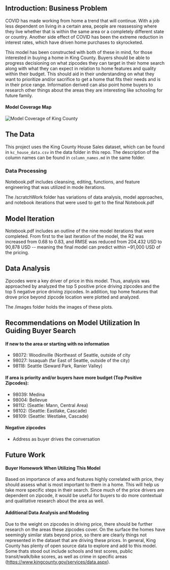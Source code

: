 ## Introduction: Business Problem

COVID has made working from home a trend that will continue. With a job less dependent on living in a certain area, people are reassessing where they live whether that is within the same area or a completely different state or country. Another side effect of COVID has been the extreme reduction in interest rates, which have driven home purchases to skyrocketed.

This model has been constructed with both of these in mind, for those interested in buying a home in King County. Buyers should be able to progress decisioning on what zipcodes they can target in their home search along with what they can expect in relation to home features and quality within their budget. This should aid in their understanding on what they want to prioritize and/or sacrifice to get a home that fits their needs and is in their price range. Information derived can also point home buyers to research other things about the areas they are interesting like schooling for future family.

#### Model Coverage Map

![Model Coverage of King County](http://url/to/img.png)

## The Data

This project uses the King County House Sales dataset, which can be found in  `kc_house_data.csv` in the data folder in this repo. The description of the column names can be found in `column_names.md` in the same folder. 

### Data Processing

Notebook.pdf includes cleansing, editing, functions, and feature engineering that was utilized in mode iterations.

The /scratchWork folder has variations of data analysis, model approaches, and notebook iterations that were used to get to the final Notebook.pdf

## Model Iteration
Notebook.pdf includes an outline of the nine model iterations that were completed. From first to the last iteration of the model, the R2 was increased from 0.68 to 0.83, and RMSE was reduced from 204,432 USD to 90,878 USD --  meaning the final model can predict within ~91,000 USD of the pricing.

## Data Analysis

Zipcodes were a key driver of price in this model. Thus, analysis was approached by analyzed the top 5 positive price driving zipcodes and the top 5 negative price driving zipcodes. In addition, top home features that drove price beyond zipcode location were plotted and analyzed. 

The /images folder holds the images of these plots.

## Recommendations on Model Utilization In Guiding Buyer Search
#### If new to the area or starting with no information
- 98072: Woodinville (Northeast of Seattle, outside of city
- 98027: Issaquah (far East of Seattle, outside of the city)
- 98118: Seattle (Seward Park, Ranier Valley)


#### If area is priority and/or buyers have more budget (Top Positive Zipcodes):
- 98039: Medina
- 98004: Bellevue
- 98112: (Seattle: Mann, Central Area)
- 98102: (Seattle: Eastlake, Cascade)
- 98109: (Seattle: Westlake, Cascade)


#### Negative zipcodes
- Address as buyer drives the conversation

## Future Work

#### Buyer Homework When Utilizing This Model
Based on importance of area and features highly correlated with price, they should assess what is most important to them in a home. This will help us take more specific steps in their search. Since much of the price drivers are dependent on zipcode, it would be useful for buyers to do more contextual and qualitative research about the area as well.

#### Additional Data Analysis and Modeling
Due to the weight on zipcodes in driving price, there should be further research on the areas these zipcodes cover. On the surface the homes have seemingly similar stats beyond price, so there are clearly things not represented in the dataset that are driving these prices.
In general, King County has plenty of open source data to explore and add to this model. Some thats stood out include schools and test scores, public transit/walk/bike scores, as well as crime in specific areas (https://www.kingcounty.gov/services/data.aspx).

